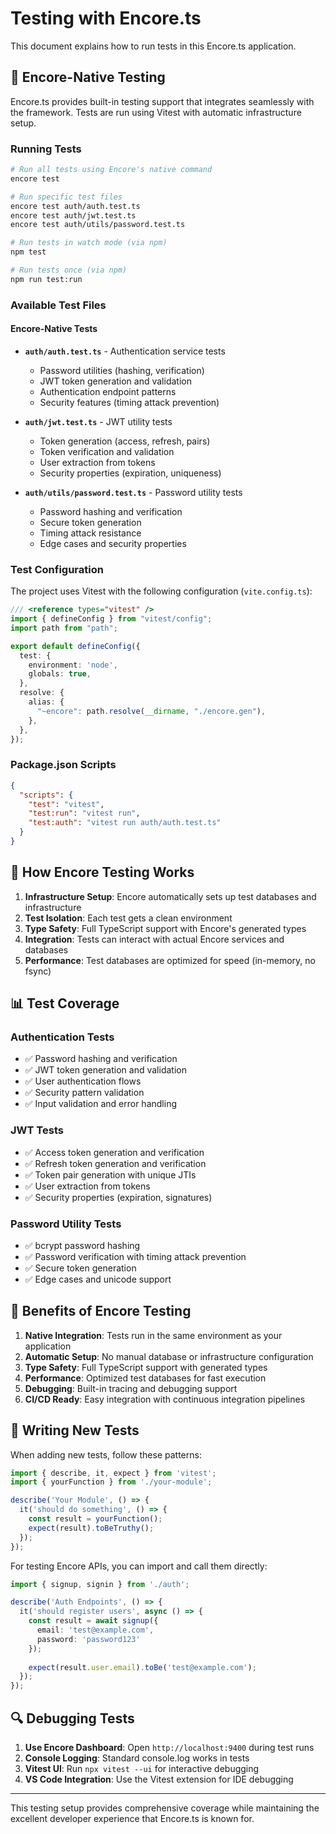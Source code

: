 # Testing with Encore.ts

This document explains how to run tests in this Encore.ts application.

## 🧪 Encore-Native Testing

Encore.ts provides built-in testing support that integrates seamlessly with the framework. Tests are run using Vitest with automatic infrastructure setup.

### Running Tests

```bash
# Run all tests using Encore's native command
encore test

# Run specific test files
encore test auth/auth.test.ts
encore test auth/jwt.test.ts
encore test auth/utils/password.test.ts

# Run tests in watch mode (via npm)
npm test

# Run tests once (via npm)
npm run test:run
```

### Available Test Files

#### Encore-Native Tests
- **`auth/auth.test.ts`** - Authentication service tests
  - Password utilities (hashing, verification)
  - JWT token generation and validation
  - Authentication endpoint patterns
  - Security features (timing attack prevention)

- **`auth/jwt.test.ts`** - JWT utility tests
  - Token generation (access, refresh, pairs)
  - Token verification and validation
  - User extraction from tokens
  - Security properties (expiration, uniqueness)

- **`auth/utils/password.test.ts`** - Password utility tests
  - Password hashing and verification
  - Secure token generation
  - Timing attack resistance
  - Edge cases and security properties



### Test Configuration

The project uses Vitest with the following configuration (`vite.config.ts`):

```typescript
/// <reference types="vitest" />
import { defineConfig } from "vitest/config";
import path from "path";

export default defineConfig({
  test: {
    environment: 'node',
    globals: true,
  },
  resolve: {
    alias: {
      "~encore": path.resolve(__dirname, "./encore.gen"),
    },
  },
});
```

### Package.json Scripts

```json
{
  "scripts": {
    "test": "vitest",
    "test:run": "vitest run",
    "test:auth": "vitest run auth/auth.test.ts"
  }
}
```

## 🔧 How Encore Testing Works

1. **Infrastructure Setup**: Encore automatically sets up test databases and infrastructure
2. **Test Isolation**: Each test gets a clean environment
3. **Type Safety**: Full TypeScript support with Encore's generated types
4. **Integration**: Tests can interact with actual Encore services and databases
5. **Performance**: Test databases are optimized for speed (in-memory, no fsync)

## 📊 Test Coverage

### Authentication Tests
- ✅ Password hashing and verification
- ✅ JWT token generation and validation
- ✅ User authentication flows
- ✅ Security pattern validation
- ✅ Input validation and error handling

### JWT Tests
- ✅ Access token generation and verification
- ✅ Refresh token generation and verification
- ✅ Token pair generation with unique JTIs
- ✅ User extraction from tokens
- ✅ Security properties (expiration, signatures)

### Password Utility Tests
- ✅ bcrypt password hashing
- ✅ Password verification with timing attack prevention
- ✅ Secure token generation
- ✅ Edge cases and unicode support

## 🚀 Benefits of Encore Testing

1. **Native Integration**: Tests run in the same environment as your application
2. **Automatic Setup**: No manual database or infrastructure configuration
3. **Type Safety**: Full TypeScript support with generated types
4. **Performance**: Optimized test databases for fast execution
5. **Debugging**: Built-in tracing and debugging support
6. **CI/CD Ready**: Easy integration with continuous integration pipelines

## 📝 Writing New Tests

When adding new tests, follow these patterns:

```typescript
import { describe, it, expect } from 'vitest';
import { yourFunction } from './your-module';

describe('Your Module', () => {
  it('should do something', () => {
    const result = yourFunction();
    expect(result).toBeTruthy();
  });
});
```

For testing Encore APIs, you can import and call them directly:

```typescript
import { signup, signin } from './auth';

describe('Auth Endpoints', () => {
  it('should register users', async () => {
    const result = await signup({
      email: 'test@example.com',
      password: 'password123'
    });
    
    expect(result.user.email).toBe('test@example.com');
  });
});
```

## 🔍 Debugging Tests

1. **Use Encore Dashboard**: Open `http://localhost:9400` during test runs
2. **Console Logging**: Standard console.log works in tests
3. **Vitest UI**: Run `npx vitest --ui` for interactive debugging
4. **VS Code Integration**: Use the Vitest extension for IDE debugging

---

This testing setup provides comprehensive coverage while maintaining the excellent developer experience that Encore.ts is known for. 